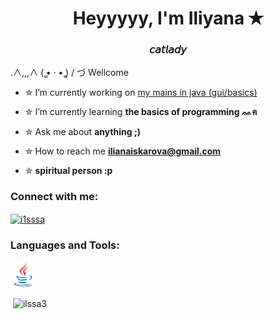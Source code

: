 <h1 align="center">Heyyyyy, I'm Iliyana ✭</h1>
<h3 align="center">𝘤𝘢𝘵𝘭𝘢𝘥𝘺</h3>

 .∧,,,∧
(  ̳• · • ̳)
/    づ      Wellcome 

- ✮ I’m currently working on [my mains in java (gui/basics)](https://github.com/ilssa3/codes-main)

- ✮ I’m currently learning **the basics of programming ᨐฅ**

- ✮ Ask me about **anything ;)**                             

- ✮ How to reach me **ilianaiskarova@gmail.com**

- ✮ **spiritual person :p**

<h3 align="left">Connect with me:</h3>
<p align="left">
<a href="https://instagram.com/i1sssa" target="blank"><img align="center" src="https://raw.githubusercontent.com/rahuldkjain/github-profile-readme-generator/master/src/images/icons/Social/instagram.svg" alt="i1sssa" height="30" width="40" /></a>
</p>

<h3 align="left">Languages and Tools:</h3>
<p align="left"> <a href="https://www.java.com" target="_blank" rel="noreferrer"> <img src="https://raw.githubusercontent.com/devicons/devicon/master/icons/java/java-original.svg" alt="java" width="40" height="40"/> </a> </p>

<p>&nbsp;<img align="center" src="https://github-readme-stats.vercel.app/api?username=ilssa3&show_icons=true&locale=en" alt="ilssa3" /></p>
